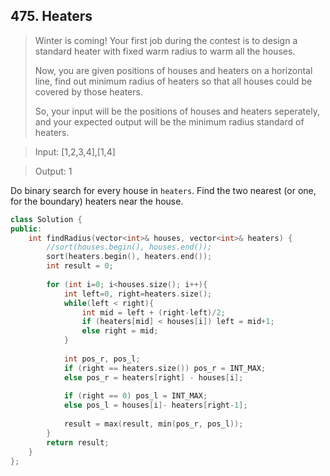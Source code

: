 ## 475. Heaters

> Winter is coming! Your first job during the contest is to design a standard heater with fixed warm radius to warm all the houses.
> 
> Now, you are given positions of houses and heaters on a horizontal line, find out minimum radius of heaters so that all houses could be covered by those heaters.
> 
> So, your input will be the positions of houses and heaters seperately, and your expected output will be the minimum radius standard of heaters.

> Input: [1,2,3,4],[1,4]

> Output: 1

Do binary search for every house in ```heaters```. Find the two nearest (or one, for the boundary) heaters near the house.

```cpp
class Solution {
public:
    int findRadius(vector<int>& houses, vector<int>& heaters) {
        //sort(houses.begin(), houses.end());
        sort(heaters.begin(), heaters.end());
        int result = 0;
        
        for (int i=0; i<houses.size(); i++){
            int left=0, right=heaters.size();
            while(left < right){
                int mid = left + (right-left)/2;
                if (heaters[mid] < houses[i]) left = mid+1;
                else right = mid;
            }
            
            int pos_r, pos_l;
            if (right == heaters.size()) pos_r = INT_MAX;
            else pos_r = heaters[right] - houses[i];
            
            if (right == 0) pos_l = INT_MAX;
            else pos_l = houses[i]- heaters[right-1];
            
            result = max(result, min(pos_r, pos_l));
        }
        return result;
    }
};
```
